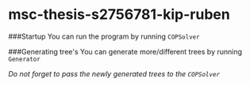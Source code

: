 # msc-thesis-s2756781-kip-ruben


###Startup
You can run the program by running `COPSolver` 

###Generating tree's 
You can generate more/different trees by running `Generator`
 
*Do not forget to pass the newly generated trees to the `COPSolver`*
